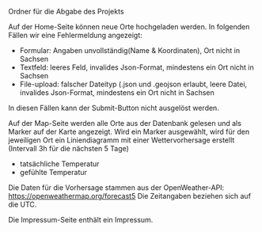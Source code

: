 Ordner für die Abgabe des Projekts

Auf der Home-Seite können neue Orte hochgeladen werden. In folgenden Fällen wir eine Fehlermeldung angezeigt:
- Formular: Angaben unvollständig(Name & Koordinaten), Ort nicht in Sachsen
- Textfeld: leeres Feld, invalides Json-Format, mindestens ein Ort nicht in Sachsen
- File-upload: falscher Dateityp (.json und .geojson erlaubt, leere Datei, invalides Json-Format, mindestens ein Ort nicht in Sachsen

In diesen Fällen kann der Submit-Button nicht ausgelöst werden.

Auf der Map-Seite werden alle Orte aus der Datenbank gelesen und als Marker auf der Karte angezeigt.
Wird ein Marker ausgewählt, wird für den jeweiligen Ort ein Liniendiagramm mit einer Wettervorhersage erstellt (Intervall 3h für die nächsten 5 Tage)
- tatsächliche Temperatur
- gefühlte Temperatur

Die Daten für die Vorhersage stammen aus der OpenWeather-API: https://openweathermap.org/forecast5
Die Zeitangaben beziehen sich auf die UTC.

Die Impressum-Seite enthält ein Impressum.
